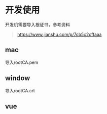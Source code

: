 # 开发使用
开发机需要导入根证书，参考资料
> https://www.jianshu.com/p/7cb5c2cffaaa

## mac
导入rootCA.pem

## window
导入rootCA.crt

## vue

